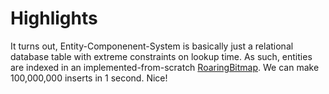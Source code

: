 # Highlights

It turns out, Entity-Componenent-System is basically just a relational database table with extreme constraints on lookup time.
As such, entities are indexed in an implemented-from-scratch [RoaringBitmap](https://arxiv.org/abs/1402.6407). We can make 100,000,000
inserts in 1 second. Nice!
